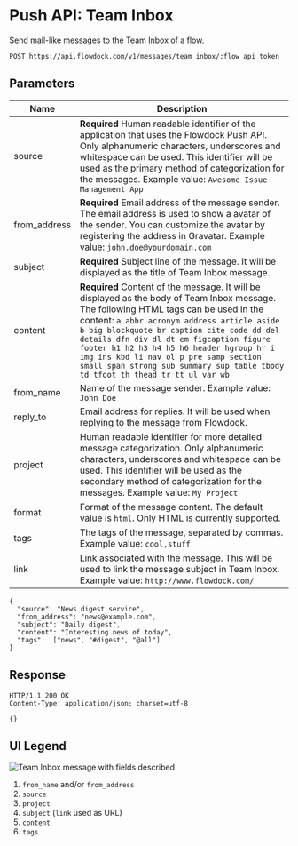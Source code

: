 # Push API: Team Inbox
Send mail-like messages to the Team Inbox of a flow.

```
POST https://api.flowdock.com/v1/messages/team_inbox/:flow_api_token
```

## Parameters

| Name          | Description  |
| ------------- | ------------ |
| source | **Required** Human readable identifier of the application that uses the Flowdock Push API. Only alphanumeric characters, underscores and whitespace can be used. This identifier will be used as the primary method of categorization for the messages. Example value: `Awesome Issue Management App` |
| from_address | **Required** Email address of the message sender. The email address is used to show a avatar of the sender. You can customize the avatar by registering the address in Gravatar. Example value: `john.doe@yourdomain.com` |
| subject | **Required** Subject line of the message. It will be displayed as the title of Team Inbox message. |
| content | **Required** Content of the message. It will be displayed as the body of Team Inbox message. The following HTML tags can be used in the content: `a abbr acronym address article aside b big blockquote br caption cite code dd del details dfn div dl dt em figcaption figure footer h1 h2 h3 h4 h5 h6 header hgroup hr i img ins kbd li nav ol p pre samp section small span strong sub summary sup table tbody td tfoot th thead tr tt ul var wb`|
| from_name | Name of the message sender. Example value: `John Doe` |
| reply_to | Email address for replies. It will be used when replying to the message from Flowdock.  |
| project | Human readable identifier for more detailed message categorization. Only alphanumeric characters, underscores and whitespace can be used. This identifier will be used as the secondary method of categorization for the messages. Example value: `My Project` |
| format | Format of the message content. The default value is `html`. Only HTML is currently supported. |
| tags | The tags of the message, separated by commas. Example value: `cool,stuff` |
| link | Link associated with the message. This will be used to link the message subject in Team Inbox. Example value: `http://www.flowdock.com/` |

```
{
  "source": "News digest service",
  "from_address": "news@example.com",
  "subject": "Daily digest",
  "content": "Interesting news of today",
  "tags":  ["news", "#digest", "@all"]
}
```

## Response
```
HTTP/1.1 200 OK
Content-Type: application/json; charset=utf-8
```
```
{}
```

## UI Legend
![Team Inbox message with fields described](https://raw.github.com/flowdock/api-docs/master/images/flowdock-api-team-inbox.png)

1. `from_name` and/or `from_address`
2. `source`
3. `project`
4. `subject` (`link` used as URL)
5. `content`
6. `tags`
